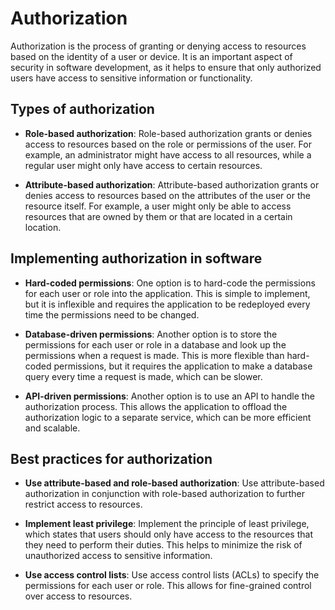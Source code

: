# Authorization

Authorization is the process of granting or denying access to resources based on the identity of a user or device. It is an important aspect of security in software development, as it helps to ensure that only authorized users have access to sensitive information or functionality.

## Types of authorization

- **Role-based authorization**: Role-based authorization grants or denies access to resources based on the role or permissions of the user. For example, an administrator might have access to all resources, while a regular user might only have access to certain resources.

- **Attribute-based authorization**: Attribute-based authorization grants or denies access to resources based on the attributes of the user or the resource itself. For example, a user might only be able to access resources that are owned by them or that are located in a certain location.

## Implementing authorization in software

- **Hard-coded permissions**: One option is to hard-code the permissions for each user or role into the application. This is simple to implement, but it is inflexible and requires the application to be redeployed every time the permissions need to be changed.

- **Database-driven permissions**: Another option is to store the permissions for each user or role in a database and look up the permissions when a request is made. This is more flexible than hard-coded permissions, but it requires the application to make a database query every time a request is made, which can be slower.

- **API-driven permissions**: Another option is to use an API to handle the authorization process. This allows the application to offload the authorization logic to a separate service, which can be more efficient and scalable.

## Best practices for authorization

- **Use attribute-based and role-based authorization**: Use attribute-based authorization in conjunction with role-based authorization to further restrict access to resources.

- **Implement least privilege**: Implement the principle of least privilege, which states that users should only have access to the resources that they need to perform their duties. This helps to minimize the risk of unauthorized access to sensitive information.

- **Use access control lists**: Use access control lists (ACLs) to specify the permissions for each user or role. This allows for fine-grained control over access to resources.
